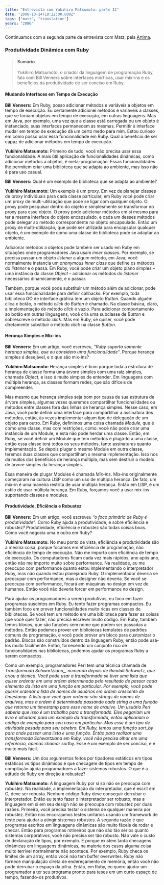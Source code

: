 ```yaml
---
title: "Entrevista com Yukihiro Matsumoto: parte II"
date: "2006-10-14T18:22:00.000Z"
tags: ["matz", "translation"]
years: "2006"
---
```


<p></p>
<p>Continuamos com a segunda parte da entrevista com Matz, pela <a href="http://www.artima.com/intv/tuesday.html">Artima</a>.</p>
<h3>Produtividade Dinâmica com Ruby</h3>
<blockquote>
  <h4>Sumário</h4>
  <p>Yukihiro Matsumoto, o criador da linguagem de programação Ruby, fala com Bill Venners sobre interfaces mórficas, usar mix-ins e os benefícios da produtividade de ser conciso em Ruby.</p>
</blockquote>
<p></p>
<p></p>
<p></p>
<h4>Mudando Interfaces em Tempo de Execução</h4>
<p><strong>Bill Venners:</strong> Em Ruby, posso adicionar métodos e variáveis a objetos em tempo de execução. Eu certamente adicionei métodos e variáveis a classes, que se tornam objetos em tempo de execução, em outras linguagens. Mas em Java, por exemplo, uma vez que a classe está carregada ou um objeto é instanciado, suas interfaces permanecem as mesmas. Permitir à interface mudar em tempo de execução dá um certo medo para mim. Estou curioso em como posso usar essa funcionalidade em Ruby. Qual o benefício de ser capaz de adicionar métodos em tempo de execução.</p>
<p><strong>Yukihiro Matsumoto:</strong> Primeiro de tudo, você não precisa usar essa funcionalidade. A mais útil aplicação de funcionalidades dinâmicas, como adicionar métodos a objetos, é meta-programação. Essas funcionalidades lhe permitem criar uma biblioteca que se adapta ao ambiente, mas isso não é para uso casual.</p>
<p><strong>Bill Venners:</strong> Qual é um exemplo de biblioteca que se adapta ao ambiente?</p>
<p><strong>Yukihiro Matsumoto:</strong> Um exemplo é um proxy. Em vez de planejar classes de proxy individuais para cada classe particular, em Ruby você pode criar um proxy de multi-utilização que pode se ligar com qualquer objeto. O proxy pode pesquisar dentro do objeto e simplesmente se transformar no proxy para esse objeto. O proxy pode adicionar métodos em si mesmo para ter a mesma interface do objeto encapsulado, e cada um desses métodos pode delegar ao método correspondente no objeto encapsulado. Então um proxy de multi-utilização, que pode ser utilizada para encapsular qualquer objeto, é um exemplo de como uma classe de biblioteca pode se adaptar ao ambiente.</p>
<p>Adicionar métodos a objetos pode também ser usado em Ruby em situações onde programadores Java usam <em>inner classes</em>. Por exemplo, se precisa passar um objeto <em>listener</em> a algum método, em Java, você normalmente instancia um <em>anonymous inner class</em> que define os métodos do <em>listener</em> e o passa. Em Ruby, você pode criar um objeto plano simples – uma instância da classe <em>Object</em> – adicionar os métodos do <em>listener</em> necessários dinamicamente, e o passar.</p>
<p>Também, porque você pode substituir um método além de adicionar, pode usar essa funcionalidade para definir callbacks. Por exemplo, toda biblioteca OO de interface gráfica tem um objeto <em>Button</em>. Quando alguém clica o botão, o método <em>click</em> do <em>Button</em> é chamado. Na classe básica, claro, a implementação do método <em>click</em> é vazio. Para adicionar comportamento ao botão em outras linguagens, você cria uma subclasse de <em>Button</em> e sobrescreve o método <em>click</em>. Mas em Ruby, se quiser, você pode diretamente substituir o método <em>click</em> na classe <em>Button</em>.</p>
<h4>Herança Simples e Mix-ins</h4>
<p><strong>Bill Venners:</strong> Em um artigo, você escreveu, <em>“Ruby suporta somente herança simples, que eu considero uma funcionalidade”</em>. Porque herança simples é desejável, e o que são mix-ins?</p>
<p><strong>Yukihiro Matsumoto:</strong> Herança simples é bom porque toda a estrutura de herança de classe forma uma árvore simples com uma raíz simples, chamada <em>Object</em>, e isso é muito simples de entender. Em linguagens com múltipla herança, as classes formam redes, que são difíceis de compreender.</p>
<p>Mas mesmo que herança simples seja bom por causa de sua estrutura de árvore simples, algumas vezes queremos compartilhar funcionalidades ou métodos entre classes fora das linhas de herança simples. Nesse caso, em Java, você pode definir uma interface para compartilhar a assinatura dos métodos, então, às vezes implementar algum tipo de delegação de um objeto para outro. Em Ruby, definimos uma coisa chamada <em>Module</em>, que é como uma classe, mas com restrições, como: você não pode criar uma instância de um Module, e esta não pode herdar uma classe. Então, em Ruby, se você definir um Module que tem métodos e plugá-lo a uma classe, então essa classe terá todos os seus métodos, tanto assinaturas quanto implementação. Se depois plugar o mesmo Module em outra classe, teremos duas classes que compartilham a mesma implementação. Isso nos dá muitos dos benefícios de herança múltipla, mas sem destruir o modelo de árvore simples da herança simples.</p>
<p>Essa maneira de plugar Modules é chamada <em>Mix-ins</em>. Mix-ins originalmente começaram na cultura <span class="caps">LISP</span> como um uso de múltipla herança. De fato, um mix-in é uma maneira restrita de usar múltipla herança. Então em <span class="caps">LISP</span>, é um estilo de usar múltipla herança. Em Ruby, forçamos você a usar mix-ins suportando classes e modules.</p>
<h4>Produtividade, Eficiência e Robustez</h4>
<p><strong>Bill Venners:</strong> Em um artigo, você escreveu <em>“o foco primário de Ruby é produtividade”</em>. Como Ruby ajuda a produtividade, e sobre eficiência e robustez? Produtividade, eficiência e robustez são todas coisas boas. Como você negocia uma e outra em Ruby?</p>
<p><strong>Yukihiro Matsumoto:</strong> No meu ponto de vista, eficiência e produtividade são a mesma coisa, porque focamos em eficiência de programação, não eficiência de tempo de execução. Não me importo com eficiência de tempo de execução. Os computadores ficam cada vez mais rápidos, ano após ano, então não me importo muito sobre performance. Na realidade, eu me preocupo com performance quanto estou implementando o interpretador Ruby, mas não quando estou planejando Ruby. O implementador deveria se preocupar com performance, mas o designer não deveria. Se você se preocupa com performance, focará em máquinas no design em vez de humanos. Então você não deveria forcar em performance no design.</p>
<p>Para ajudar os programadores a serem produtivos, eu foco em fazer programas suscintos em Ruby. Eu tento fazer programas compactos. Eu também foco em prover funcionalidades muito ricas em classes de bibliotecas. Se você tem um método em uma biblioteca para fazer as coisas que você quer fazer, não precisa escrever muito código. Em Ruby, também temos blocos, que são funções sem nome que podem ser passadas a métodos. Então podemos prover em bibliotecas templates de padrões comuns de programação, e você pode prover um bloco para customizar o padrão. Blocos são construídos dentro da linguagem Ruby, então pode usá-los muito facilmente. Então, fornecendo um conjunto rico de funcionalidades nas bibliotecas, podemos ajudar os programas Ruby a serem compactos.</p>
<p>Como um exemplo, programadores Perl tem uma técnica chamada de <em>Transformada Schwartziana_, nomeada depois de Randall Schwartz, que criou a técnica. Você pode usar a transformada se tiver uma lista que quiser ordenar em uma ordem determinada pelo resultado de passar cada elemento da lista em uma função em particular. Por exemplo, você pode querer ordenar a lista de nomes de usuários em ordem crescente de timestamp. A lista que você quer ordenar são strings de nomes de arquivos, mas a ordem é determinada passando cada string a uma função que retorna um timestamp para esse nome de arquivo. Um usuário Perl saberia que isso é um trabalho para a transformada. Eles pegariam um livro e olhariam para um exemplo da transformada, então aplicariam o código de exemplo para seu caso em particular. Mas esse é um tipo de atividade pesada para seu cérebro. Em Ruby, temos uma função sort_by para onde passar uma lista e uma função. Então para realizar uma transformada Schwartziana em Ruby, você não precisa olhar em uma referência, apenas chamar sort</em>by. Esse é um exemplo de ser conciso, e é muito mais fácil.</p>
<p><strong>Bill Venners:</strong> Um dos argumentos feitos por tipadores estáticos em tipos estáticos vs tipos dinâmicos é que checagem de tipos em tempo de compilação ajuda programadores a fazer sistemas robustos. O que é a atitude de Ruby em direção à robustez?</p>
<p><strong>Yukihiro Matsumoto:</strong> A linguagem Ruby por si só não se preocupa com robustez. Na realidade, a implementação do interpretador, que é escrit em C, deve ser robusta. Nenhum código Ruby deve conseguir derrubar o interpretador. Então eu tento fazer o interpretador ser robusto, mas a linguagem em si em seu design não se preocupa com robustez por duas razões. Primeiro, você precisa testar o sistema de qualquer maneira por robustez. Então nós encorajamos testes unitários usando um framework de teste para ajudar a atingir sistemas robustos. A segunda razão é que programas escritos em linguagens dinâmicas são muito fáceis de rodar e checar. Então para programas rotineiros que não são tão sérios quanto sistemas corporativos, você não precisa ser tão robusto. Não vale o custo de declaração de tipos, por exemplo. E porque existem tanta checagens dinâmicas em linguagens dinâmicas, na maioria dos casos alguma coisa muito terrível normalmente não acontece. Por exemplo, Ruby checa os limites de um array, então você não tem buffer overwrites. Ruby não fornece manipulação direta de endereçamento de memória, então você não pode derrubar o espaço da pilha. Então, em Ruby, eu quero ajudar um programador a ter seu programa pronto para teses em um curto espaço de tempo, fazendo-os produtivos.</p>
<p></p>